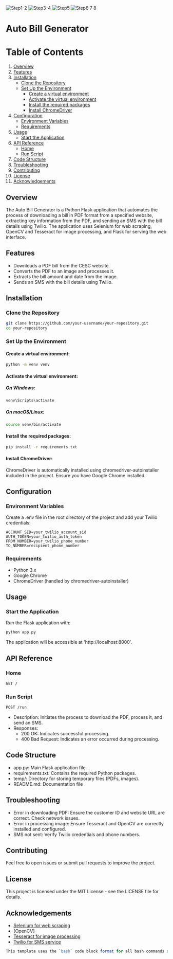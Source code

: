 ![Step1-2](https://github.com/user-attachments/assets/6cb39b79-c55a-46e6-9926-bc0b83188e1d)
![Step3-4](https://github.com/user-attachments/assets/e69e9cec-c607-4bd4-9d87-1e476d5094a7)
![Step5](https://github.com/user-attachments/assets/e2a9f235-b7f1-4421-a888-39459ebceece)
![Step6 7 8](https://github.com/user-attachments/assets/216a6dd6-9c32-44e6-bf55-cac0a109c9b4)




# Auto Bill Generator

# Table of Contents

1. [Overview](#overview)
2. [Features](#features)
3. [Installation](#installation)
   - [Clone the Repository](#clone-the-repository)
   - [Set Up the Environment](#set-up-the-environment)
     - [Create a virtual environment](#create-a-virtual-environment)
     - [Activate the virtual environment](#activate-the-virtual-environment)
     - [Install the required packages](#install-the-required-packages)
     - [Install ChromeDriver](#install-chromedriver)
4. [Configuration](#configuration)
   - [Environment Variables](#environment-variables)
   - [Requirements](#requirements)
5. [Usage](#usage)
   - [Start the Application](#start-the-application)
6. [API Reference](#api-reference)
   - [Home](#home)
   - [Run Script](#run-script)
7. [Code Structure](#code-structure)
8. [Troubleshooting](#troubleshooting)
9. [Contributing](#contributing)
10. [License](#license)
11. [Acknowledgements](#acknowledgements)



## Overview

The Auto Bill Generator is a Python Flask application that automates the process of downloading a bill in PDF format from a specified website, extracting key information from the PDF, and sending an SMS with the bill details using Twilio. The application uses Selenium for web scraping, OpenCV and Tesseract for image processing, and Flask for serving the web interface.

## Features

- Downloads a PDF bill from the CESC website.
- Converts the PDF to an image and processes it.
- Extracts the bill amount and date from the image.
- Sends an SMS with the bill details using Twilio.


  

## Installation

### Clone the Repository

```bash
git clone https://github.com/your-username/your-repository.git
cd your-repository
```


### Set Up the Environment


#### Create a virtual environment:

```bash
python -m venv venv
```

#### Activate the virtual environment:

##### On Windows:

```bash
venv\Scripts\activate
```

##### On macOS/Linux:

```bash
source venv/bin/activate
```

#### Install the required packages:

```bash
pip install -r requirements.txt
```


#### Install ChromeDriver:

ChromeDriver is automatically installed using chromedriver-autoinstaller included in the project. Ensure you have Google Chrome installed.

## Configuration

### Environment Variables

Create a .env file in the root directory of the project and add your Twilio credentials:

```dotenv
ACCOUNT_SID=your_twilio_account_sid
AUTH_TOKEN=your_twilio_auth_token
FROM_NUMBER=your_twilio_phone_number
TO_NUMBER=recipient_phone_number
```
### Requirements
- Python 3.x
- Google Chrome
- ChromeDriver (handled by chromedriver-autoinstaller)

## Usage
### Start the Application
Run the Flask application with:
```bash
python app.py
```

The application will be accessible at 'http://localhost:8000'.

## API Reference
### Home
```bash
GET / 
```

### Run Script
```bash
POST /run
```

- Description: Initiates the process to download the PDF, process it, and send an SMS.
- Responses:
  - 200 OK: Indicates successful processing.
  - 400 Bad Request: Indicates an error occurred during processing.
 
## Code Structure
- app.py: Main Flask application file.
- requirements.txt: Contains the required Python packages.
- temp/: Directory for storing temporary files (PDFs, images).
- README.md: Documentation file

## Troubleshooting
- Error in downloading PDF: Ensure the customer ID and website URL are correct. Check network issues.
- Error in processing image: Ensure Tesseract and OpenCV are correctly installed and configured.
- SMS not sent: Verify Twilio credentials and phone numbers.

## Contributing
Feel free to open issues or submit pull requests to improve the project.


## License
This project is licensed under the MIT License - see the LICENSE file for details.

## Acknowledgements
- [Selenium for web scraping](https://awesomeopensource.com/project/elangosundar/awesome-README-templates)
- [OpenCV]
- [Tesseract for image processing](https://github.com/tesseract-ocr/tessdoc?tab=readme-ov-file)
- [Twilio for SMS service](https://www.twilio.com/docs/messaging)

```perl
This template uses the `bash` code block format for all bash commands and the `http` code block format for HTTP methods. Adjust the repository URL and other placeholders as needed.
```
